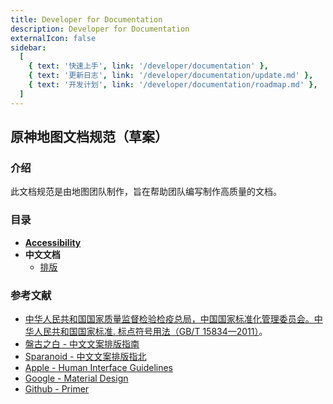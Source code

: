 ```yaml
---
title: Developer for Documentation
description: Developer for Documentation
externalIcon: false
sidebar:
  [
    { text: '快速上手', link: '/developer/documentation' },
    { text: '更新日志', link: '/developer/documentation/update.md' },
    { text: '开发计划', link: '/developer/documentation/roadmap.md' },
  ]
---
```


## 原神地图文档规范（草案）

### 介绍

此文档规范是由地图团队制作，旨在帮助团队编写制作高质量的文档。

### 目录

- [**Accessibility**](./accessibility.md)
- **中文文档**
  - [排版](./chinese/typography.md)

### 参考文献

- [中华人民共和国国家质量监督检验检疫总局，中国国家标准化管理委员会。中华人民共和国国家标准. 标点符号用法（GB/T 15834—2011）](http://www.moe.gov.cn/ewebeditor/uploadfile/2015/01/13/20150113091548267.pdf)。
- [盤古之白 - 中文文案排版指南](http://blog.xiaoquankong.ai/%E3%80%8C%E7%9B%A4%E5%8F%A4%E4%B9%8B%E7%99%BD%E3%80%8D/)
- [Sparanoid - 中文文案排版指北](https://github.com/sparanoid/chinese-copywriting-guidelines/blob/master/README.md)
- [Apple - Human Interface Guidelines](https://developer.apple.com/design/human-interface-guidelines/)
- [Google - Material Design](https://material.io/design)
- [Github - Primer](https://primer.style/)
